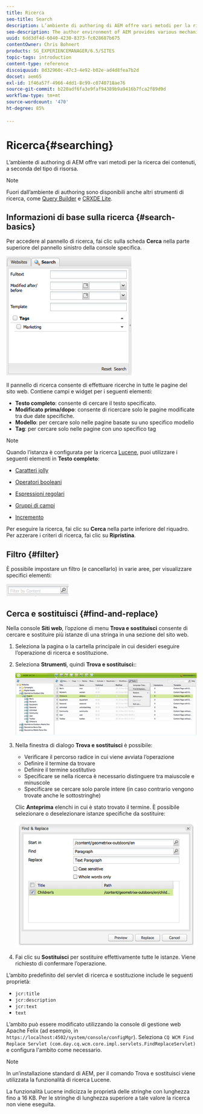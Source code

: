 ```yaml
---
title: Ricerca
seo-title: Search
description: L’ambiente di authoring di AEM offre vari metodi per la ricerca dei contenuti, a seconda del tipo di risorsa.
seo-description: The author environment of AEM provides various mechanisms for searching for content, dependent on the resource type.
uuid: 6dd3df4d-6040-4230-8373-fc028687b675
contentOwner: Chris Bohnert
products: SG_EXPERIENCEMANAGER/6.5/SITES
topic-tags: introduction
content-type: reference
discoiquuid: 8d32960c-47c3-4e92-b02e-ad4d8fea7b2d
docset: aem65
exl-id: 1f46a57f-4966-4dd1-8c99-c0740718ae76
source-git-commit: b220adf6fa3e9faf94389b9a9416b7fca2f89d9d
workflow-type: tm+mt
source-wordcount: '470'
ht-degree: 85%

---
```


# Ricerca{#searching}

L’ambiente di authoring di AEM offre vari metodi per la ricerca dei contenuti, a seconda del tipo di risorsa.

>[!NOTE]
>
>Fuori dall’ambiente di authoring sono disponibili anche altri strumenti di ricerca, come [Query Builder](/help/sites-developing/querybuilder-api.md) e [CRXDE Lite](/help/sites-developing/developing-with-crxde-lite.md).

## Informazioni di base sulla ricerca {#search-basics}

Per accedere al pannello di ricerca, fai clic sulla scheda **Cerca** nella parte superiore del pannello sinistro della console specifica.

![chlimage_1-101](assets/chlimage_1-101.png)

Il pannello di ricerca consente di effettuare ricerche in tutte le pagine del sito web. Contiene campi e widget per i seguenti elementi:

* **Testo completo**: consente di cercare il testo specificato.
* **Modificato prima/dopo**: consente di ricercare solo le pagine modificate tra due date specifiche.
* **Modello**: per cercare solo nelle pagine basate su uno specifico modello
* **Tag**: per cercare solo nelle pagine con uno specifico tag

>[!NOTE]
>
>Quando l’istanza è configurata per la ricerca [Lucene](/help/sites-deploying/queries-and-indexing.md), puoi utilizzare i seguenti elementi in **Testo completo**:
>
>* [Caratteri jolly](https://lucene.apache.org/core/5_3_1/queryparser/org/apache/lucene/queryparser/classic/package-summary.html#Wildcard_Searches)
>* [Operatori booleani](https://lucene.apache.org/core/5_3_1/queryparser/org/apache/lucene/queryparser/classic/package-summary.html#Boolean_operators)
>
>* [Espressioni regolari](https://lucene.apache.org/core/5_3_1/queryparser/org/apache/lucene/queryparser/classic/package-summary.html#Regexp_Searches)
>* [Gruppi di campi](https://lucene.apache.org/core/5_3_1/queryparser/org/apache/lucene/queryparser/classic/package-summary.html#Field_Grouping)
>* [Incremento](https://lucene.apache.org/core/5_3_1/queryparser/org/apache/lucene/queryparser/classic/package-summary.html#Boosting_a_Term)
>


Per eseguire la ricerca, fai clic su **Cerca** nella parte inferiore del riquadro. Per azzerare i criteri di ricerca, fai clic su **Ripristina**.

## Filtro {#filter}

È possibile impostare un filtro (e cancellarlo) in varie aree, per visualizzare specifici elementi:

![chlimage_1-102](assets/chlimage_1-102.png)

## Cerca e sostituisci {#find-and-replace}

Nella console **Siti web**, l’opzione di menu **Trova e sostituisci** consente di cercare e sostituire più istanze di una stringa in una sezione del sito web.

1. Seleziona la pagina o la cartella principale in cui desideri eseguire l’operazione di ricerca e sostituzione.
1. Seleziona **Strumenti**, quindi **Trova e sostituisci:**:

   ![screen_shot_2012-02-15at120346pm](assets/screen_shot_2012-02-15at120346pm.png)

1. Nella finestra di dialogo **Trova e sostituisci** è possibile:

   * Verificare il percorso radice in cui viene avviata l’operazione
   * Definire il termine da trovare
   * Definire il termine sostitutivo
   * Specificare se nella ricerca è necessario distinguere tra maiuscole e minuscole
   * Specificare se cercare solo parole intere (in caso contrario vengono trovate anche le sottostringhe)

   Clic **Anteprima** elenchi in cui è stato trovato il termine. È possibile selezionare o deselezionare istanze specifiche da sostituire:

   ![screen_shot_2012-02-15at120719pm](assets/screen_shot_2012-02-15at120719pm.png)

1. Fai clic su **Sostituisci** per sostituire effettivamente tutte le istanze. Viene richiesto di confermare l’operazione.

L’ambito predefinito del servlet di ricerca e sostituzione include le seguenti proprietà:

* `jcr:title`
* `jcr:description`
* `jcr:text`
* `text`

L’ambito può essere modificato utilizzando la console di gestione web Apache Felix (ad esempio, in `https://localhost:4502/system/console/configMgr`). Seleziona `CQ WCM Find Replace Servlet (com.day.cq.wcm.core.impl.servlets.FindReplaceServlet)` e configura l&#39;ambito come necessario.

>[!NOTE]
>
>In un’installazione standard di AEM, per il comando Trova e sostituisci viene utilizzata la funzionalità di ricerca Lucene.
>
>La funzionalità Lucene indicizza le proprietà delle stringhe con lunghezza fino a 16 KB. Per le stringhe di lunghezza superiore a tale valore la ricerca non viene eseguita.
